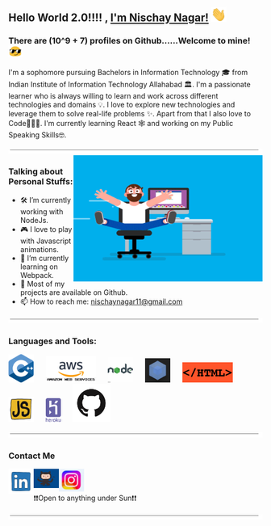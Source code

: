 ## Hello World 2.0!!!! , [I'm Nischay Nagar!](https://www.linkedin.com/in/nischay-nagar-91463b1a6/) <img src="https://github.com/nischaynagar/bio/blob/master/gifs/Hi.gif" width="30px">

### There are (10^9 + 7) profiles on Github......Welcome to mine! <img src="https://github.com/nischaynagar/bio/blob/master/gifs/emoji.gif" width="27px">

I'm a sophomore  pursuing Bachelors in Information Technology 🎓 from Indian Institute of Information Technology Allahabad 🏛. I'm a passionate learner who is always willing to learn and work across different technologies and domains 💡. I love to explore new technologies and leverage them to solve real-life problems ✨. Apart from that I also love to Code👨🏻‍💻. I'm currently learning React 🕸️ and working on my Public Speaking Skills🤓.

<img src="https://github.com/nischaynagar/bio/blob/master/border.gif" width="1100px" height="10px">


<img align="right" height="250" width="375" alt="" src="https://github.com/nischaynagar/bio/blob/master/coder.gif" />

### Talking about Personal Stuffs:
- 🛠 I’m currently working with NodeJs.
- 🎮 I love to play with Javascript animations.
- 🚀 I’m currently learning on Webpack.
- 👾 Most of my projects are available on Github.
- 📫 How to reach me: nischaynagar11@gmail.com



<img src="https://github.com/nischaynagar/bio/blob/master/border.gif" width="1100px" height="10px">

### Languages and Tools:
                                                                                   

<img src="https://github.com/nischaynagar/Bio/blob/master/cpp.png" width="50px">&nbsp; &nbsp; &nbsp;
<img src="https://github.com/nischaynagar/Bio/blob/master/aws.gif" width="100px">&nbsp; &nbsp; &nbsp;
<img src="https://github.com/nischaynagar/bio/blob/master/nodeJS.gif?raw=true" width="50pxpx">&nbsp; &nbsp; &nbsp;
<img src="https://github.com/nischaynagar/bio/blob/master/webpack.gif?raw=true" width="50px">&nbsp; &nbsp; &nbsp;
<img src="https://github.com/nischaynagar/Bio/blob/master/html.gif" width="100px">&nbsp; &nbsp; &nbsp;
<img src="https://github.com/nischaynagar/Bio/blob/master/javascript.gif" width="50px">&nbsp; &nbsp; &nbsp;
<img src="https://github.com/nischaynagar/Bio/blob/master/heroku.png" width="30px">&nbsp; &nbsp; &nbsp;
<img src="https://github.com/nischaynagar/Bio/blob/master/github.png" width="75px">&nbsp; &nbsp; &nbsp;



<img src="https://github.com/nischaynagar/Bio/blob/master/border.gif" width="1100px" height="10px">

### Contact Me <br>
[<img align="left" alt="https://www.linkedin.com/in/nischaynagar/" width="50px" src="https://github.com/nischaynagar/bio/blob/master/linkedin.gif" />][linkedin]
[<img align="left" alt="https://github.com/nischaynagar/" width="50px" src="https://github.com/nischaynagar/bio/blob/master/github.gif" />][github]
[<img align="left" alt="https://www.instagram.com/_nischay11_/" width="50px" src="https://github.com/nischaynagar/bio/blob/master/insta.gif" />][instagram]\
<br/>

:exclamation::exclamation:Open to anything under Sun:exclamation::exclamation:


<img src="https://github.com/nischaynagar/bio/blob/master/border.gif" width="1100px" height="10px">




[linkedin]:https://www.linkedin.com/in/nischaynagar/
[github]:https://github.com/nischaynagar/
[instagram]:https://www.instagram.com/_nischay11_/


